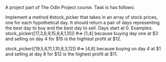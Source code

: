 A project part of The Odin Project course. Task is has follows:

Implement a method #stock_picker that takes in an array of stock prices, one for each hypothetical day. It should return a pair of days representing the best day to buy and the best day to sell. Days start at 0.
Examples: 
stock_picker([17,3,6,9,15,8,6,1,10]) #=> [1,4] because buying day one at $3 and selling on day 4 for $15 is the hightest profit at $12.  

stock_picker([19,5,8,11,1,10,8,3,12]) #=>
[4,8] because buying on day 4 at $1 and selling at day 8 for $12 is the highest profit at $11.